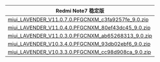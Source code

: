 | Redmi Note7  稳定版    |
| ---- |
| [miui_LAVENDER_V11.0.7.0.PFGCNXM_c3fa9257fe_9.0.zip](https://hugeota.d.miui.com/V11.0.7.0.PFGCNXM/miui_LAVENDER_V11.0.7.0.PFGCNXM_c3fa9257fe_9.0.zip)    |
| [miui_LAVENDER_V11.0.4.0.PFGCNXM_80ef43dc45_9.0.zip](https://hugeota.d.miui.com/V11.0.4.0.PFGCNXM/miui_LAVENDER_V11.0.4.0.PFGCNXM_80ef43dc45_9.0.zip)    |
| [miui_LAVENDER_V11.0.3.0.PFGCNXM_ab65268313_9.0.zip](https://hugeota.d.miui.com/V11.0.3.0.PFGCNXM/miui_LAVENDER_V11.0.3.0.PFGCNXM_ab65268313_9.0.zip)    |
| [miui_LAVENDER_V10.3.4.0.PFGCNXM_93db02ebf6_9.0.zip](https://hugeota.d.miui.com/V10.3.4.0.PFGCNXM/miui_LAVENDER_V10.3.4.0.PFGCNXM_93db02ebf6_9.0.zip)    |
| [miui_LAVENDER_V10.3.3.0.PFGCNXM_cc98d908ca_9.0.zip](https://hugeota.d.miui.com/V10.3.3.0.PFGCNXM/miui_LAVENDER_V10.3.3.0.PFGCNXM_cc98d908ca_9.0.zip)    |
